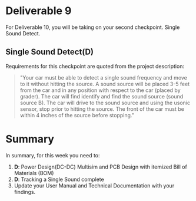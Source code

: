 # Deliverable 9
For Deliverable 10, you will be taking on your second checkpoint. Single Sound Detect.


## Single Sound Detect(D)
Requirements for this checkpoint are quoted from the project description:


>"Your car must be able to detect a single sound frequency and move to it without hitting the source. A sound source will be placed 3-5 feet from the car and in any position with respect to the car (placed by grader). The car will find identify and find the sound source (sound source B).  The car will drive to the sound 
source and using the usonic sensor, stop prior to hitting the source.  The front of the car must be within 
4 inches of the source before stopping."




# Summary

In summary, for this week you need to:

1. **D**: Power Design(DC-DC) Multisim and PCB Design with itemized Bill of Materials (BOM)
2. **D**: Tracking a Single Sound complete
3. Update your User Manual and Technical Documentation with your findings.
